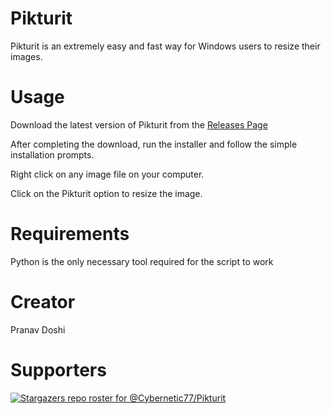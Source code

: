 # Pikturit

Pikturit is an extremely easy and fast way for Windows users to resize their images.

# Usage

Download the latest version of Pikturit from the [Releases Page](https://github.com/Cybernetic77/Pikturit/releases/tag/v1.0.0)

After completing the download, run the installer and follow the simple installation prompts.

Right click on any image file on your computer.

Click on the Pikturit option to resize the image.

# Requirements

Python is the only necessary tool required for the script to work

# Creator

Pranav Doshi

# Supporters

[![Stargazers repo roster for @Cybernetic77/Pikturit](https://reporoster.com/stars/Cybernetic77/Pikturit)](https://github.com/Cybernetic77/Pikturit)
